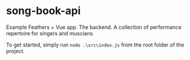 # song-book-api
Example Feathers + Vue app. The backend. A collection of performance repertoire for singers and muscians.

To get started, simply run `node .\src\index.js` from the root folder of the project.
